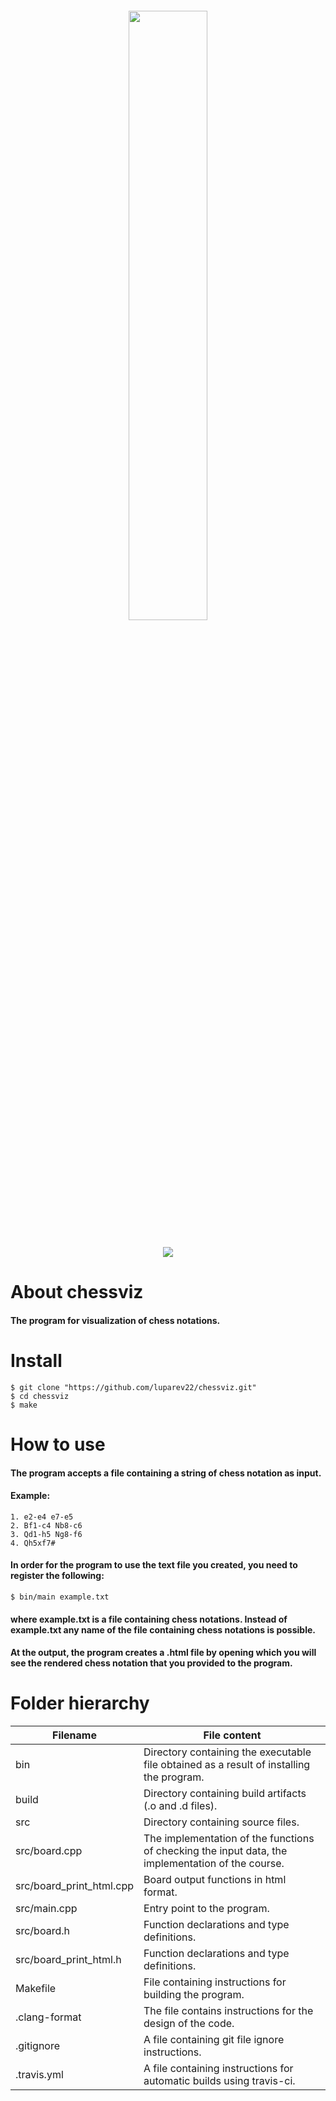 <p align="center" style="font-size:200%"><img src="https://drive.google.com/uc?export=download&confirm=no_antivirus&id=1ULdyRKnaAoDfw-VbxXqWtyN8HWK187Bg" height="50%" width="50%"></p>
<p align="center"><a href="https://travis-ci.org/luparev22/chessviz"><img src="https://travis-ci.org/luparev22/chessviz.svg?branch=master"></a></p>

# About chessviz

#### The program for visualization of chess notations.

# Install

```
$ git clone "https://github.com/luparev22/chessviz.git"
$ cd chessviz
$ make
```

# How to use

#### The program accepts a file containing a string of chess notation as input.
#### Example:

```
1. e2-e4 e7-e5
2. Bf1-c4 Nb8-c6
3. Qd1-h5 Ng8-f6
4. Qh5xf7#
```

#### In order for the program to use the text file you created, you need to register the following:
```
$ bin/main example.txt
```
#### where example.txt is a file containing chess notations. Instead of example.txt any name of the file containing chess notations is possible.

#### At the output, the program creates a .html file by opening which you will see the rendered chess notation that you provided to the program.

# Folder hierarchy
Filename  | File content
----------------|----------------------
bin|Directory containing the executable file obtained as a result of installing the program.
build|Directory containing build artifacts (.o and .d files).
src|Directory containing source files.
src/board.cpp|The implementation of the functions of checking the input data, the implementation of the course.
src/board_print_html.cpp|Board output functions in html format.
src/main.cpp|Entry point to the program.
src/board.h|Function declarations and type definitions.
src/board_print_html.h|Function declarations and type definitions.
Makefile|File containing instructions for building the program.
.clang-format|The file contains instructions for the design of the code.
.gitignore|A file containing git file ignore instructions.
.travis.yml|A file containing instructions for automatic builds using travis-ci.

